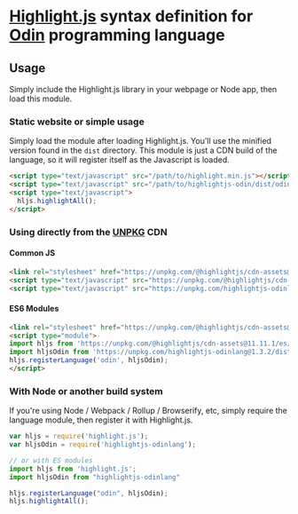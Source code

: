 ﻿# [Highlight.js](https://highlightjs.org/) syntax definition for [Odin](https://odin-lang.com/) programming language

## Usage

Simply include the Highlight.js library in your webpage or Node app, then load this module.

### Static website or simple usage

Simply load the module after loading Highlight.js. You'll use the minified version found in the `dist` directory. This module is just a CDN build of the language, so it will register itself as the Javascript is loaded.

```html
<script type="text/javascript" src="/path/to/highlight.min.js"></script>
<script type="text/javascript" src="/path/to/highlightjs-odin/dist/odin.min.js"></script>
<script type="text/javascript">
  hljs.highlightAll();
</script>
```

### Using directly from the [UNPKG](https://unpkg.com) CDN

#### Common JS

```html
<link rel="stylesheet" href="https://unpkg.com/@highlightjs/cdn-assets@11.11.1/styles/default.min.css">
<script type="text/javascript" src="https://unpkg.com/@highlightjs/cdn-assets@11.11.1/highlight.min.js"></script>
<script type="text/javascript" src="https://unpkg.com/highlightjs-odinlang@1.3.2/dist/odin.min.js"></script>
```

#### ES6 Modules

```html
<link rel="stylesheet" href="https://unpkg.com/@highlightjs/cdn-assets@11.11.1/styles/default.min.css">
<script type="module">
import hljs from 'https://unpkg.com/@highlightjs/cdn-assets@11.11.1/es/highlight.min.js';
import hljsOdin from 'https://unpkg.com/highlightjs-odinlang@1.3.2/dist/odin.es.min.js';
hljs.registerLanguage('odin', hljsOdin);
</script>
```

### With Node or another build system

If you're using Node / Webpack / Rollup / Browserify, etc, simply require the language module, then register it with Highlight.js.

```javascript
var hljs = require('highlight.js');
var hljsOdin = require('highlightjs-odinlang');

// or with ES modules
import hljs from 'highlight.js';
import hljsOdin from "highlightjs-odinlang"

hljs.registerLanguage("odin", hljsOdin);
hljs.highlightAll();
```

